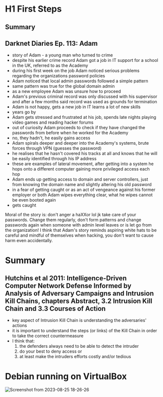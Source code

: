 # H1 First Steps
## Summary
## Darknet Diaries Ep. 113: Adam
- story of Adam - a young man who turned to crime
- despite his earlier crime record Adam got a job in IT support for a school in the UK, referred to as the Academy
- during his first week on the job Adam noticed serious problems regarding the organizations password policies
- Adam noticed that local admin passwords followed a simple pattern
- same pattern was true for the global domain admin
- as a new employee Adam was unsure how to proceed
- Adam's previous criminal record was only discussed with his supervisor and after a few months said record was used as grounds for termination
- Adam is not happy, gets a new job in IT learns a lot of new skills
- years go by
- Adam gets stressed and frustrated at his job, spends late nights playing video games and reading hacker forums
- out of curiosity Adam proceeds to check if they have changed the passwords from before when he worked for the Academy
- no, they hadn't, he easily gains access
- Adam spirals deeper and deeper into the Academy's systems, brute forces through VPN (guesses the password)
- he realises that he hasn't covered his tracks at all and knows that he will be easily identified through his IP address
- these are examples of lateral movement, after getting into a system he hops onto a different computer gaining more privileged access each hop
- Adam ends up getting access to domain and server controllers, just from knowing the domain name and slightly altering his old password
- in a fear of getting caught or as an act of vengeance against his former employer or both Adam wipes everything clear, what he wipes cannot be even booted again
- gets caught

Moral of the story is: don't anger a haXXor lol jk take care of your passwords. Change them regularly, don't form patterns and change passwords again when someone with admin level leaves or is let go from the organization! I think that Adam's story reminds aspiring white hats to be careful and mindful of themselves when hacking, you don't want to cause harm even accidentally.
# Summary
## Hutchins et al 2011: Intelligence-Driven Computer Network Defense Informed by Analysis of Adversary Campaigns and Intrusion Kill Chains, chapters Abstract, 3.2 Intrusion Kill Chain and 3.3 Courses of Action
- key aspect of Intrusion Kill Chain is understanding the adversaries' actions
- it is important to understand the steps (or links) of the Kill Chain in order to take the correct countermeasure
- I think that:
  1. the defenders always need to be able to detect the intruder
  2. do your best to deny access or
  3. at least make the intruders efforts costly and/or tedious
# Debian running on VirtualBox
![Screenshot from 2023-08-25 18-26-26](https://github.com/RenneJ/hh-infosec-course/assets/97522117/77e276df-c36f-4202-9fb7-bd04b508ca8a)
